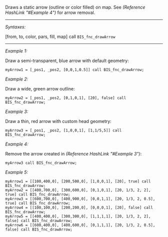 Draws a static arrow (outline or color filled) on map. See *(Reference HashLink "#Example 4")* for arrow removal.


---
*Syntaxes:*

[from, to, color, pars, fill, map] call `BIS_fnc_drawArrow`

---
*Example 1:*

Draw a semi-transparent, blue arrow with default geometry:

```sqf
myArrow1 = [_pos1, _pos2, [0,0,1,0.5]] call BIS_fnc_drawArrow;
```

*Example 2:*

Draw a wide, green arrow outline:

```sqf
myArrow2 = [_pos1, _pos2, [0,1,0,1], [20], false] call BIS_fnc_drawArrow;
```

*Example 3:*

Draw a thin, red arrow with custom head geometry:

```sqf
myArrow3 = [_pos1, _pos2, [1,0,0,1], [1,1/5,5]] call BIS_fnc_drawArrow;
```

*Example 4:*

Remove the arrow created in *(Reference HashLink "#Example 3")*:

```sqf
myArrow3 call BIS_fnc_drawArrow;
```

*Example 5:*

```sqf
myArrow1 = [[100,400,0], [200,500,0], [1,0,0,1], [20], true] call BIS_fnc_drawArrow;
myArrow2 = [[400,700,0], [300,600,0], [0,1,0,1], [20, 1/3, 2, 2], true] call BIS_fnc_drawArrow;
myArrow3 = [[600,700,0], [400,900,0], [0,0,1,1], [20, 1/3, 2, 0.5], true] call BIS_fnc_drawArrow;
myArrow4 = [[100,100,0], [200,200,0], [0,0,0,1], [20], false] call BIS_fnc_drawArrow;
myArrow5 = [[400,400,0], [300,300,0], [1,1,1,1], [20, 1/3, 2, 2], false] call BIS_fnc_drawArrow;
myArrow6 = [[600,400,0], [400,600,0], [0,1,1,1], [20, 1/3, 2, 0.5], false] call BIS_fnc_drawArrow;
```